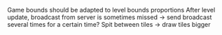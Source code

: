 Game bounds should be adapted to level bounds proportions
After level update, broadcast from server is sometimes missed
  -> send broadcast several times for a certain time?
Spit between tiles
  -> draw tiles bigger


